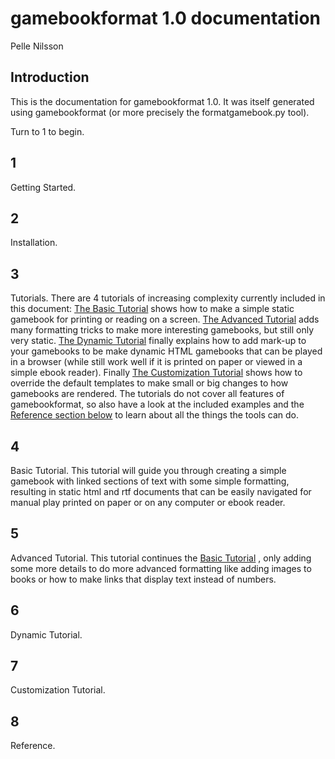 # gamebookformat 1.0 documentation #
Pelle Nilsson

## Introduction ##
 This is the documentation for gamebookformat 1.0. It was itself generated using gamebookformat (or more precisely the formatgamebook.py tool). 

Turn to 1 to begin.
<a name="section1">

## 1 ##
 Getting Started. 
<a name="section2">

## 2 ##
 Installation. 
<a name="section3">

## 3 ##
 Tutorials. There are 4 tutorials of increasing complexity currently included in this document: [The Basic Tutorial](#section4)
 shows how to make a simple static gamebook for printing or reading on a screen. [The Advanced Tutorial](#section5)
 adds many formatting tricks to make more interesting gamebooks, but still only very static. [The Dynamic Tutorial](#section6)
 finally explains how to add mark-up to your gamebooks to be make dynamic HTML gamebooks that can be played in a browser (while still work well if it is printed on paper or viewed in a simple ebook reader). Finally [The Customization Tutorial](#section7)
 shows how to override the default templates to make small or big changes to how gamebooks are rendered. The tutorials do not cover all features of gamebookformat, so also have a look at the included examples and the [Reference section below](#section8)
 to learn about all the things the tools can do.
<a name="section4">

## 4 ##
 Basic Tutorial. This tutorial will guide you through creating a simple gamebook with linked sections of text with some simple formatting, resulting in static html and rtf documents that can be easily navigated for manual play printed on paper or on any computer or ebook reader.
<a name="section5">

## 5 ##
 Advanced Tutorial. This tutorial continues the [Basic Tutorial](#section4)
, only adding some more details to do more advanced formatting like adding images to books or how to make links that display text instead of numbers.
<a name="section6">

## 6 ##
 Dynamic Tutorial. 
<a name="section7">

## 7 ##
 Customization Tutorial.
<a name="section8">

## 8 ##
 Reference.

